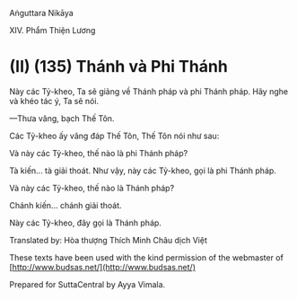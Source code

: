  

Aṅguttara Nikāya

XIV. Phẩm Thiện Lương

# (II) (135) Thánh và Phi Thánh

Này các Tỷ-kheo, Ta sẽ giảng về Thánh pháp và phi Thánh pháp. Hãy nghe và khéo tác ý, Ta sẽ nói.

—Thưa vâng, bạch Thế Tôn.

Các Tỷ-kheo ấy vâng đáp Thế Tôn, Thế Tôn nói như sau:

Và này các Tỷ-kheo, thế nào là phi Thánh pháp?

Tà kiến... tà giải thoát. Như vậy, này các Tỷ-kheo, gọi là phi Thánh pháp.

Và này các Tỷ-kheo, thế nào là Thánh pháp?

Chánh kiến... chánh giải thoát.

Này các Tỷ-kheo, đây gọi là Thánh pháp.

Translated by: Hòa thượng Thích Minh Châu dịch Việt

These texts have been used with the kind permission of the webmaster of [http://www.budsas.net/](http://www.budsas.net/)

Prepared for SuttaCentral by Ayya Vimala.